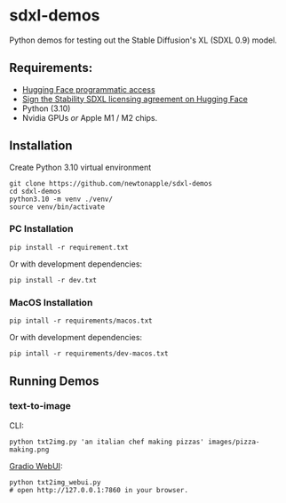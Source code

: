 # sdxl-demos

Python demos for testing out the Stable Diffusion's XL (SDXL 0.9) model.

## Requirements:

- [Hugging Face programmatic access](https://huggingface.co/welcome)
- [Sign the Stability SDXL licensing agreement on Hugging Face](https://huggingface.co/stabilityai/stable-diffusion-xl-base-0.9)
- Python (3.10)
- Nvidia GPUs _or_ Apple M1 / M2 chips.

## Installation

Create Python 3.10 virtual environment

```
git clone https://github.com/newtonapple/sdxl-demos
cd sdxl-demos
python3.10 -m venv ./venv/
source venv/bin/activate
```

### PC Installation

```
pip install -r requirement.txt
```

Or with development dependencies:

```
pip install -r dev.txt
```

### MacOS Installation

```
pip intall -r requirements/macos.txt
```

Or with development dependencies:

```
pip intall -r requirements/dev-macos.txt
```

## Running Demos

### text-to-image

CLI:

```
python txt2img.py 'an italian chef making pizzas' images/pizza-making.png
```

[Gradio WebUI](https://www.gradio.app/):

```
python txt2img_webui.py
# open http://127.0.0.1:7860 in your browser.
```
